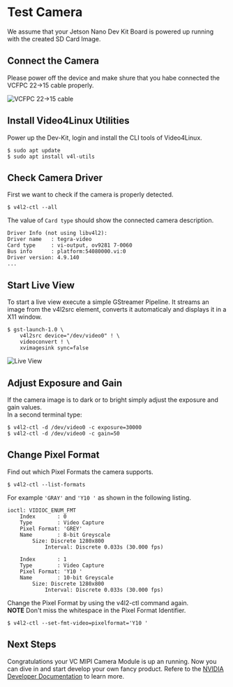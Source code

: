 # Test Camera

We assume that your Jetson Nano Dev Kit Board is powered up running with the created SD Card Image.

## Connect the Camera

Please power off the device and make shure that you habe connected the VCFPC 22->15 cable properly.

![VCFPC 22->15 cable](/img/Jetson-Nano-VCFPC.jpeg)

## Install Video4Linux Utilities

Power up the Dev-Kit, login and install the CLI tools of Video4Linux.

    $ sudo apt update
    $ sudo apt install v4l-utils

## Check Camera Driver

First we want to check if the camera is properly detected.

    $ v4l2-ctl --all

The value of `Card type` should show the connected camera description.

    Driver Info (not using libv4l2):
	Driver name   : tegra-video
	Card type     : vi-output, ov9281 7-0060
	Bus info      : platform:54080000.vi:0
	Driver version: 4.9.140
    ...

## Start Live View

To start a live view execute a simple GStreamer Pipeline. It streams an image from the v4l2src element, converts it automaticaly and displays it in a X11 window.

    $ gst-launch-1.0 \
        v4l2src device="/dev/video0" ! \
        videoconvert ! \
        xvimagesink sync=false 

![Live View](/img/Jetson-Nano-LiveView.png)   

## Adjust Exposure and Gain

If the camera image is to dark or to bright simply adjust the exposure and gain values.   
In a second terminal type:

    $ v4l2-ctl -d /dev/video0 -c exposure=30000
    $ v4l2-ctl -d /dev/video0 -c gain=50

## Change Pixel Format

Find out which Pixel Formats the camera supports.

    $ v4l2-ctl --list-formats

For example `'GRAY'` and `'Y10 '` as shown in the following listing.

    ioctl: VIDIOC_ENUM_FMT
	    Index       : 0
	    Type        : Video Capture
	    Pixel Format: 'GREY'
	    Name        : 8-bit Greyscale
		    Size: Discrete 1280x800
			    Interval: Discrete 0.033s (30.000 fps)

	    Index       : 1
	    Type        : Video Capture
	    Pixel Format: 'Y10 '
	    Name        : 10-bit Greyscale
		    Size: Discrete 1280x800
			    Interval: Discrete 0.033s (30.000 fps)

Change the Pixel Format by using the v4l2-ctl command again.   
**NOTE** Don't miss the whitespace in the Pixel Format Identifier.

    $ v4l2-ctl --set-fmt-video=pixelformat='Y10 '

## Next Steps

Congratulations your VC MIPI Camera Module is up an running. Now you can dive in and start develop your own fancy product. Refere to the [NVIDIA Developer Documentation](https://docs.nvidia.com/jetson/l4t/index.html) to learn more.